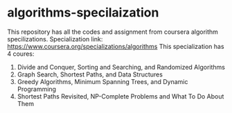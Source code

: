 # algorithms-specilaization
This repository has all the codes and assignment from coursera algorithm specilizations.
Specialization link: https://www.coursera.org/specializations/algorithms
This specialization has 4 coures:
1) Divide and Conquer, Sorting and Searching, and Randomized Algorithms
2) Graph Search, Shortest Paths, and Data Structures
3) Greedy Algorithms, Minimum Spanning Trees, and Dynamic Programming
4) Shortest Paths Revisited, NP-Complete Problems and What To Do About Them

